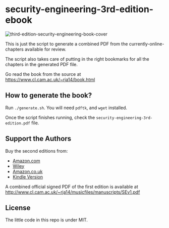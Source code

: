 # security-engineering-3rd-edition-ebook

![third-edition-security-engineering-book-cover](https://www.cl.cam.ac.uk/~rja14/Papers/SEv3-cover.jpg)

This is just the script to generate a combined PDF from the currently-online-chapters available for review.

The script also takes care of putting in the right bookmarks for all the chapters in the generated PDF file.

Go read the book from the source at <https://www.cl.cam.ac.uk/~rja14/book.html>

## How to generate the book?

Run `./generate.sh`. You will need `pdftk`, and `wget` installed.

Once the script finishes running, check the `security-engineering-3rd-edition.pdf` file.

## Support the Authors

Buy the second editions from:

- [Amazon.com](http://www.amazon.com/exec/obidos/ASIN/0470068523/rossandersshomep)
- [Wiley](http://he-cda.wiley.com/WileyCDA/HigherEdTitle/productCd-0470068523.html)
- [Amazon.co.uk](http://www.amazon.co.uk/exec/obidos/ASIN/0470068523/rossandersshomep)
- [Kindle Version](http://www.amazon.co.uk/gp/product/B004BDOZI0/ref=as_li_tf_tl?ie=UTF8&tag=rossanderssho-21&linkCode=as2&camp=1634&creative=6738&creativeASIN=B004BDOZI0)


A combined official signed PDF of the first edition is available at <http://www.cl.cam.ac.uk/~rja14/musicfiles/manuscripts/SEv1.pdf>

## License

The little code in this repo is under MIT.